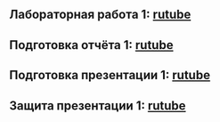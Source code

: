 ## Лабораторная работа 1: [rutube](https://rutube.ru/video/a3bcb7fe39bfb3534ff34307cf2001a6/)
## Подготовка отчёта 1: [rutube](https://rutube.ru/video/a3bcb7fe39bfb3534ff34307cf2001a6/)
## Подготовка презентации 1: [rutube](https://rutube.ru/video/a3bcb7fe39bfb3534ff34307cf2001a6/)
## Защита презентации 1: [rutube](https://rutube.ru/video/a3bcb7fe39bfb3534ff34307cf2001a6/)